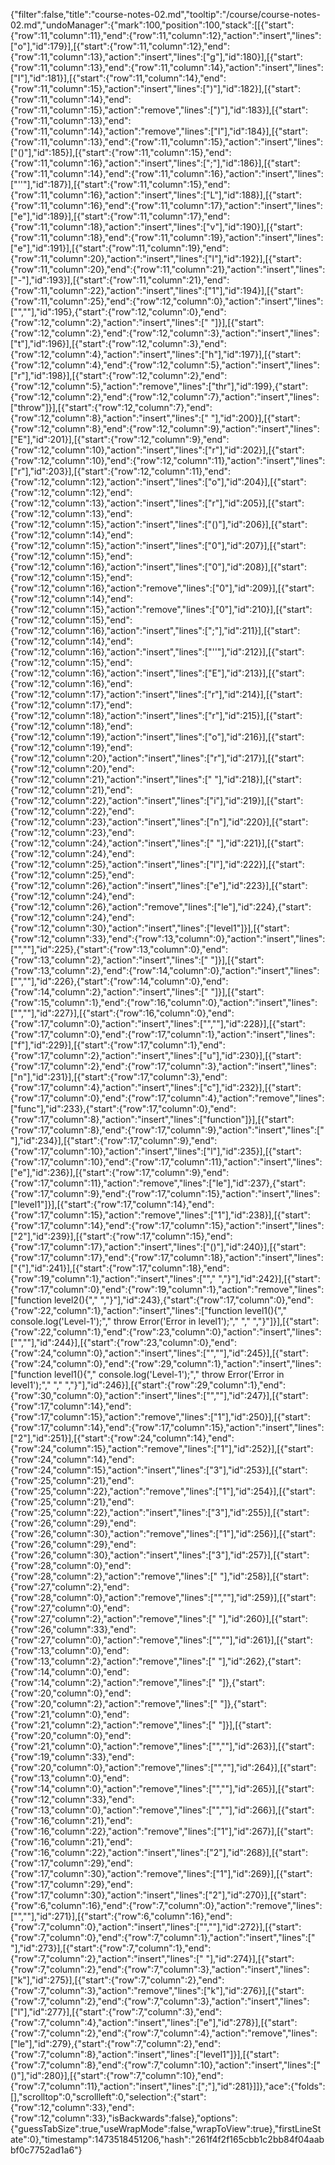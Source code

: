 {"filter":false,"title":"course-notes-02.md","tooltip":"/course/course-notes-02.md","undoManager":{"mark":100,"position":100,"stack":[[{"start":{"row":11,"column":11},"end":{"row":11,"column":12},"action":"insert","lines":["o"],"id":179}],[{"start":{"row":11,"column":12},"end":{"row":11,"column":13},"action":"insert","lines":["g"],"id":180}],[{"start":{"row":11,"column":13},"end":{"row":11,"column":14},"action":"insert","lines":["I"],"id":181}],[{"start":{"row":11,"column":14},"end":{"row":11,"column":15},"action":"insert","lines":[")"],"id":182}],[{"start":{"row":11,"column":14},"end":{"row":11,"column":15},"action":"remove","lines":[")"],"id":183}],[{"start":{"row":11,"column":13},"end":{"row":11,"column":14},"action":"remove","lines":["I"],"id":184}],[{"start":{"row":11,"column":13},"end":{"row":11,"column":15},"action":"insert","lines":["()"],"id":185}],[{"start":{"row":11,"column":15},"end":{"row":11,"column":16},"action":"insert","lines":[";"],"id":186}],[{"start":{"row":11,"column":14},"end":{"row":11,"column":16},"action":"insert","lines":["''"],"id":187}],[{"start":{"row":11,"column":15},"end":{"row":11,"column":16},"action":"insert","lines":["L"],"id":188}],[{"start":{"row":11,"column":16},"end":{"row":11,"column":17},"action":"insert","lines":["e"],"id":189}],[{"start":{"row":11,"column":17},"end":{"row":11,"column":18},"action":"insert","lines":["v"],"id":190}],[{"start":{"row":11,"column":18},"end":{"row":11,"column":19},"action":"insert","lines":["e"],"id":191}],[{"start":{"row":11,"column":19},"end":{"row":11,"column":20},"action":"insert","lines":["l"],"id":192}],[{"start":{"row":11,"column":20},"end":{"row":11,"column":21},"action":"insert","lines":["-"],"id":193}],[{"start":{"row":11,"column":21},"end":{"row":11,"column":22},"action":"insert","lines":["1"],"id":194}],[{"start":{"row":11,"column":25},"end":{"row":12,"column":0},"action":"insert","lines":["",""],"id":195},{"start":{"row":12,"column":0},"end":{"row":12,"column":2},"action":"insert","lines":["  "]}],[{"start":{"row":12,"column":2},"end":{"row":12,"column":3},"action":"insert","lines":["t"],"id":196}],[{"start":{"row":12,"column":3},"end":{"row":12,"column":4},"action":"insert","lines":["h"],"id":197}],[{"start":{"row":12,"column":4},"end":{"row":12,"column":5},"action":"insert","lines":["r"],"id":198}],[{"start":{"row":12,"column":2},"end":{"row":12,"column":5},"action":"remove","lines":["thr"],"id":199},{"start":{"row":12,"column":2},"end":{"row":12,"column":7},"action":"insert","lines":["throw"]}],[{"start":{"row":12,"column":7},"end":{"row":12,"column":8},"action":"insert","lines":[" "],"id":200}],[{"start":{"row":12,"column":8},"end":{"row":12,"column":9},"action":"insert","lines":["E"],"id":201}],[{"start":{"row":12,"column":9},"end":{"row":12,"column":10},"action":"insert","lines":["r"],"id":202}],[{"start":{"row":12,"column":10},"end":{"row":12,"column":11},"action":"insert","lines":["r"],"id":203}],[{"start":{"row":12,"column":11},"end":{"row":12,"column":12},"action":"insert","lines":["o"],"id":204}],[{"start":{"row":12,"column":12},"end":{"row":12,"column":13},"action":"insert","lines":["r"],"id":205}],[{"start":{"row":12,"column":13},"end":{"row":12,"column":15},"action":"insert","lines":["()"],"id":206}],[{"start":{"row":12,"column":14},"end":{"row":12,"column":15},"action":"insert","lines":["0"],"id":207}],[{"start":{"row":12,"column":15},"end":{"row":12,"column":16},"action":"insert","lines":["0"],"id":208}],[{"start":{"row":12,"column":15},"end":{"row":12,"column":16},"action":"remove","lines":["0"],"id":209}],[{"start":{"row":12,"column":14},"end":{"row":12,"column":15},"action":"remove","lines":["0"],"id":210}],[{"start":{"row":12,"column":15},"end":{"row":12,"column":16},"action":"insert","lines":[";"],"id":211}],[{"start":{"row":12,"column":14},"end":{"row":12,"column":16},"action":"insert","lines":["''"],"id":212}],[{"start":{"row":12,"column":15},"end":{"row":12,"column":16},"action":"insert","lines":["E"],"id":213}],[{"start":{"row":12,"column":16},"end":{"row":12,"column":17},"action":"insert","lines":["r"],"id":214}],[{"start":{"row":12,"column":17},"end":{"row":12,"column":18},"action":"insert","lines":["r"],"id":215}],[{"start":{"row":12,"column":18},"end":{"row":12,"column":19},"action":"insert","lines":["o"],"id":216}],[{"start":{"row":12,"column":19},"end":{"row":12,"column":20},"action":"insert","lines":["r"],"id":217}],[{"start":{"row":12,"column":20},"end":{"row":12,"column":21},"action":"insert","lines":[" "],"id":218}],[{"start":{"row":12,"column":21},"end":{"row":12,"column":22},"action":"insert","lines":["i"],"id":219}],[{"start":{"row":12,"column":22},"end":{"row":12,"column":23},"action":"insert","lines":["n"],"id":220}],[{"start":{"row":12,"column":23},"end":{"row":12,"column":24},"action":"insert","lines":[" "],"id":221}],[{"start":{"row":12,"column":24},"end":{"row":12,"column":25},"action":"insert","lines":["l"],"id":222}],[{"start":{"row":12,"column":25},"end":{"row":12,"column":26},"action":"insert","lines":["e"],"id":223}],[{"start":{"row":12,"column":24},"end":{"row":12,"column":26},"action":"remove","lines":["le"],"id":224},{"start":{"row":12,"column":24},"end":{"row":12,"column":30},"action":"insert","lines":["level1"]}],[{"start":{"row":12,"column":33},"end":{"row":13,"column":0},"action":"insert","lines":["",""],"id":225},{"start":{"row":13,"column":0},"end":{"row":13,"column":2},"action":"insert","lines":["  "]}],[{"start":{"row":13,"column":2},"end":{"row":14,"column":0},"action":"insert","lines":["",""],"id":226},{"start":{"row":14,"column":0},"end":{"row":14,"column":2},"action":"insert","lines":["  "]}],[{"start":{"row":15,"column":1},"end":{"row":16,"column":0},"action":"insert","lines":["",""],"id":227}],[{"start":{"row":16,"column":0},"end":{"row":17,"column":0},"action":"insert","lines":["",""],"id":228}],[{"start":{"row":17,"column":0},"end":{"row":17,"column":1},"action":"insert","lines":["f"],"id":229}],[{"start":{"row":17,"column":1},"end":{"row":17,"column":2},"action":"insert","lines":["u"],"id":230}],[{"start":{"row":17,"column":2},"end":{"row":17,"column":3},"action":"insert","lines":["n"],"id":231}],[{"start":{"row":17,"column":3},"end":{"row":17,"column":4},"action":"insert","lines":["c"],"id":232}],[{"start":{"row":17,"column":0},"end":{"row":17,"column":4},"action":"remove","lines":["func"],"id":233},{"start":{"row":17,"column":0},"end":{"row":17,"column":8},"action":"insert","lines":["function"]}],[{"start":{"row":17,"column":8},"end":{"row":17,"column":9},"action":"insert","lines":[" "],"id":234}],[{"start":{"row":17,"column":9},"end":{"row":17,"column":10},"action":"insert","lines":["l"],"id":235}],[{"start":{"row":17,"column":10},"end":{"row":17,"column":11},"action":"insert","lines":["e"],"id":236}],[{"start":{"row":17,"column":9},"end":{"row":17,"column":11},"action":"remove","lines":["le"],"id":237},{"start":{"row":17,"column":9},"end":{"row":17,"column":15},"action":"insert","lines":["level1"]}],[{"start":{"row":17,"column":14},"end":{"row":17,"column":15},"action":"remove","lines":["1"],"id":238}],[{"start":{"row":17,"column":14},"end":{"row":17,"column":15},"action":"insert","lines":["2"],"id":239}],[{"start":{"row":17,"column":15},"end":{"row":17,"column":17},"action":"insert","lines":["()"],"id":240}],[{"start":{"row":17,"column":17},"end":{"row":17,"column":18},"action":"insert","lines":["{"],"id":241}],[{"start":{"row":17,"column":18},"end":{"row":19,"column":1},"action":"insert","lines":["","  ","}"],"id":242}],[{"start":{"row":17,"column":0},"end":{"row":19,"column":1},"action":"remove","lines":["function level2(){","  ","}"],"id":243},{"start":{"row":17,"column":0},"end":{"row":22,"column":1},"action":"insert","lines":["function level1(){","  console.log('Level-1');","  throw Error('Error in level1');","  ","  ","}"]}],[{"start":{"row":22,"column":1},"end":{"row":23,"column":0},"action":"insert","lines":["",""],"id":244}],[{"start":{"row":23,"column":0},"end":{"row":24,"column":0},"action":"insert","lines":["",""],"id":245}],[{"start":{"row":24,"column":0},"end":{"row":29,"column":1},"action":"insert","lines":["function level1(){","  console.log('Level-1');","  throw Error('Error in level1');","  ","  ","}"],"id":246}],[{"start":{"row":29,"column":1},"end":{"row":30,"column":0},"action":"insert","lines":["",""],"id":247}],[{"start":{"row":17,"column":14},"end":{"row":17,"column":15},"action":"remove","lines":["1"],"id":250}],[{"start":{"row":17,"column":14},"end":{"row":17,"column":15},"action":"insert","lines":["2"],"id":251}],[{"start":{"row":24,"column":14},"end":{"row":24,"column":15},"action":"remove","lines":["1"],"id":252}],[{"start":{"row":24,"column":14},"end":{"row":24,"column":15},"action":"insert","lines":["3"],"id":253}],[{"start":{"row":25,"column":21},"end":{"row":25,"column":22},"action":"remove","lines":["1"],"id":254}],[{"start":{"row":25,"column":21},"end":{"row":25,"column":22},"action":"insert","lines":["3"],"id":255}],[{"start":{"row":26,"column":29},"end":{"row":26,"column":30},"action":"remove","lines":["1"],"id":256}],[{"start":{"row":26,"column":29},"end":{"row":26,"column":30},"action":"insert","lines":["3"],"id":257}],[{"start":{"row":28,"column":0},"end":{"row":28,"column":2},"action":"remove","lines":["  "],"id":258}],[{"start":{"row":27,"column":2},"end":{"row":28,"column":0},"action":"remove","lines":["",""],"id":259}],[{"start":{"row":27,"column":0},"end":{"row":27,"column":2},"action":"remove","lines":["  "],"id":260}],[{"start":{"row":26,"column":33},"end":{"row":27,"column":0},"action":"remove","lines":["",""],"id":261}],[{"start":{"row":13,"column":0},"end":{"row":13,"column":2},"action":"remove","lines":["  "],"id":262},{"start":{"row":14,"column":0},"end":{"row":14,"column":2},"action":"remove","lines":["  "]},{"start":{"row":20,"column":0},"end":{"row":20,"column":2},"action":"remove","lines":["  "]},{"start":{"row":21,"column":0},"end":{"row":21,"column":2},"action":"remove","lines":["  "]}],[{"start":{"row":20,"column":0},"end":{"row":21,"column":0},"action":"remove","lines":["",""],"id":263}],[{"start":{"row":19,"column":33},"end":{"row":20,"column":0},"action":"remove","lines":["",""],"id":264}],[{"start":{"row":13,"column":0},"end":{"row":14,"column":0},"action":"remove","lines":["",""],"id":265}],[{"start":{"row":12,"column":33},"end":{"row":13,"column":0},"action":"remove","lines":["",""],"id":266}],[{"start":{"row":16,"column":21},"end":{"row":16,"column":22},"action":"remove","lines":["1"],"id":267}],[{"start":{"row":16,"column":21},"end":{"row":16,"column":22},"action":"insert","lines":["2"],"id":268}],[{"start":{"row":17,"column":29},"end":{"row":17,"column":30},"action":"remove","lines":["1"],"id":269}],[{"start":{"row":17,"column":29},"end":{"row":17,"column":30},"action":"insert","lines":["2"],"id":270}],[{"start":{"row":6,"column":16},"end":{"row":7,"column":0},"action":"remove","lines":["",""],"id":271}],[{"start":{"row":6,"column":16},"end":{"row":7,"column":0},"action":"insert","lines":["",""],"id":272}],[{"start":{"row":7,"column":0},"end":{"row":7,"column":1},"action":"insert","lines":[" "],"id":273}],[{"start":{"row":7,"column":1},"end":{"row":7,"column":2},"action":"insert","lines":[" "],"id":274}],[{"start":{"row":7,"column":2},"end":{"row":7,"column":3},"action":"insert","lines":["k"],"id":275}],[{"start":{"row":7,"column":2},"end":{"row":7,"column":3},"action":"remove","lines":["k"],"id":276}],[{"start":{"row":7,"column":2},"end":{"row":7,"column":3},"action":"insert","lines":["l"],"id":277}],[{"start":{"row":7,"column":3},"end":{"row":7,"column":4},"action":"insert","lines":["e"],"id":278}],[{"start":{"row":7,"column":2},"end":{"row":7,"column":4},"action":"remove","lines":["le"],"id":279},{"start":{"row":7,"column":2},"end":{"row":7,"column":8},"action":"insert","lines":["level1"]}],[{"start":{"row":7,"column":8},"end":{"row":7,"column":10},"action":"insert","lines":["()"],"id":280}],[{"start":{"row":7,"column":10},"end":{"row":7,"column":11},"action":"insert","lines":[";"],"id":281}]]},"ace":{"folds":[],"scrolltop":0,"scrollleft":0,"selection":{"start":{"row":12,"column":33},"end":{"row":12,"column":33},"isBackwards":false},"options":{"guessTabSize":true,"useWrapMode":false,"wrapToView":true},"firstLineState":0},"timestamp":1473518451206,"hash":"261f4f2f165cbb1c2bb84f04aabbf0c7752ad1a6"}